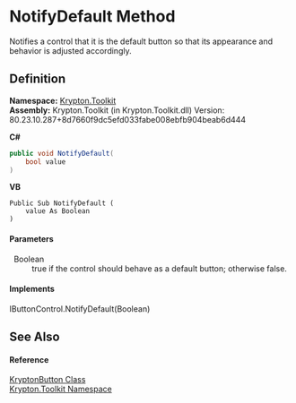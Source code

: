 # NotifyDefault Method


Notifies a control that it is the default button so that its appearance and behavior is adjusted accordingly.



## Definition
**Namespace:** <a href="79d2eac2-21f4-54ff-7552-b20c33c30600.md">Krypton.Toolkit</a>  
**Assembly:** Krypton.Toolkit (in Krypton.Toolkit.dll) Version: 80.23.10.287+8d7660f9dc5efd033fabe008ebfb904beab6d444

**C#**
``` C#
public void NotifyDefault(
	bool value
)
```
**VB**
``` VB
Public Sub NotifyDefault ( 
	value As Boolean
)
```



#### Parameters
<dl><dt>  Boolean</dt><dd>true if the control should behave as a default button; otherwise false.</dd></dl>

#### Implements
IButtonControl.NotifyDefault(Boolean)  


## See Also


#### Reference
<a href="5a50795b-a8ed-ccb2-0fff-f00ab79d45f5.md">KryptonButton Class</a>  
<a href="79d2eac2-21f4-54ff-7552-b20c33c30600.md">Krypton.Toolkit Namespace</a>  
